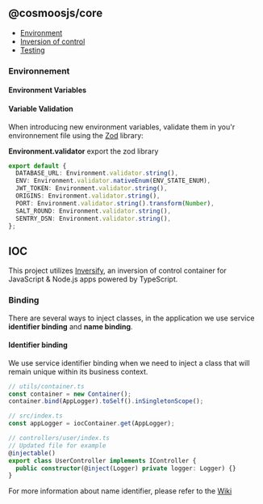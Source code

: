 ## @cosmoosjs/core

- [Environment](#environnement)
- [Inversion of control](#ioc)
- [Testing](https://github.com/ae-creator/CosmosJS/tree/main/packages/hono-openapi-adapter#testing)

### Environnement

#### Environment Variables

#### Variable Validation

When introducing new environment variables, validate them in you'r environnement file using the [Zod](https://zod.dev/) library:

**Environment.validator** export the zod library

```ts
export default {
  DATABASE_URL: Environment.validator.string(),
  ENV: Environment.validator.nativeEnum(ENV_STATE_ENUM),
  JWT_TOKEN: Environment.validator.string(),
  ORIGINS: Environment.validator.string(),
  PORT: Environment.validator.string().transform(Number),
  SALT_ROUND: Environment.validator.string(),
  SENTRY_DSN: Environment.validator.string(),
};
```

## IOC

This project utilizes [Inversify](https://inversify.io/), an inversion of control container
for JavaScript & Node.js apps powered by TypeScript.

### Binding

There are several ways to inject classes, in the application we use service <strong>identifier binding</strong> and <strong>name binding</strong>.

#### Identifier binding

We use service identifier binding when we need to inject a class that will remain unique within its business context.

```ts
// utils/container.ts
const container = new Container();
container.bind(AppLogger).toSelf().inSingletonScope();

// src/index.ts
const appLogger = iocContainer.get(AppLogger);

// controllers/user/index.ts
// Updated file for example
@injectable()
export class UserController implements IController {
  public constructor(@inject(Logger) private logger: Logger) {}
}
```

For more information about name identifier, please refer to the [Wiki](https://github.com/inversify/InversifyJS/blob/master/wiki/classes_as_id.md)
